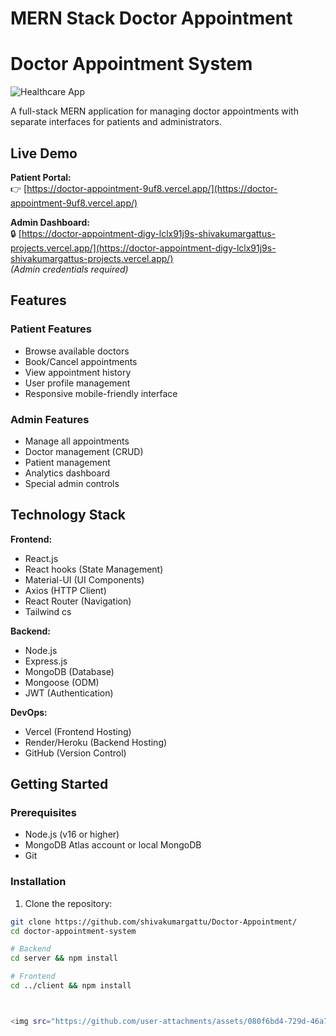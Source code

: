 # MERN Stack Doctor Appointment
# Doctor Appointment System

![Healthcare App](https://img.icons8.com/color/96/000000/medical-doctor.png)

A full-stack MERN application for managing doctor appointments with separate interfaces for patients and administrators.

## Live Demo

**Patient Portal:**  
👉 [https://doctor-appointment-9uf8.vercel.app/](https://doctor-appointment-9uf8.vercel.app/)

**Admin Dashboard:**  
🔒 [https://doctor-appointment-digy-lclx91j9s-shivakumargattus-projects.vercel.app/](https://doctor-appointment-digy-lclx91j9s-shivakumargattus-projects.vercel.app/)  
*(Admin credentials required)*

## Features

### Patient Features
- Browse available doctors
- Book/Cancel appointments
- View appointment history
- User profile management
- Responsive mobile-friendly interface

### Admin Features
- Manage all appointments
- Doctor management (CRUD)
- Patient management
- Analytics dashboard
- Special admin controls

## Technology Stack

**Frontend:**
- React.js
- React hooks (State Management)
- Material-UI (UI Components)
- Axios (HTTP Client)
- React Router (Navigation)
- Tailwind cs

**Backend:**
- Node.js
- Express.js
- MongoDB (Database)
- Mongoose (ODM)
- JWT (Authentication)

**DevOps:**
- Vercel (Frontend Hosting)
- Render/Heroku (Backend Hosting)
- GitHub (Version Control)

## Getting Started

### Prerequisites
- Node.js (v16 or higher)
- MongoDB Atlas account or local MongoDB
- Git

### Installation

1. Clone the repository:
```bash
git clone https://github.com/shivakumargattu/Doctor-Appointment/
cd doctor-appointment-system

# Backend
cd server && npm install

# Frontend
cd ../client && npm install



<img src="https://github.com/user-attachments/assets/080f6bd4-729d-46a7-aac7-7dbc5f8ef812"/>




